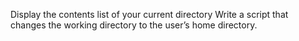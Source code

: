 Display the contents list of your current directory
Write a script that changes the working directory to the user’s home directory.
